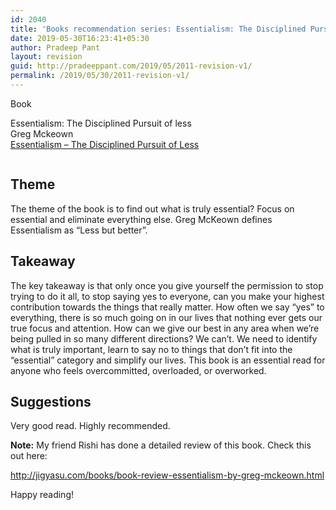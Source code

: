 ```yaml
---
id: 2040
title: 'Books recommendation series: Essentialism: The Disciplined Pursuit of less'
date: 2019-05-30T16:23:41+05:30
author: Pradeep Pant
layout: revision
guid: http://pradeeppant.com/2019/05/2011-revision-v1/
permalink: /2019/05/30/2011-revision-v1/
---
```

Book 

Essentialism: The Disciplined <g class="gr_ gr\_10 gr-alert gr\_spell gr\_inline\_cards gr\_run\_anim ContextualSpelling ins-del multiReplace gr-progress" id="10" data-gr-id="10">Pursuit</g> of less  
Greg Mckeown  
[Essentialism &#8211; The Disciplined Pursuit of Less](https://www.amazon.com/Essentialism-Disciplined-Pursuit-Greg-McKeown/dp/0804137382)  
<figure class="wp-block-image">

<img src="http://pradeeppant.com/wp-content/uploads/2019/04/essentialism.png" alt="" class="wp-image-2012" srcset="http://pradeeppant.com/wp-content/uploads/2019/04/essentialism.png 393w, http://pradeeppant.com/wp-content/uploads/2019/04/essentialism-221x300.png 221w" sizes="(max-width: 393px) 100vw, 393px" /> </figure> 

## Theme

The theme of the book is to find out what is truly essential? Focus on essential and eliminate everything else. Greg McKeown defines Essentialism as “Less but better”. 

## Takeaway

The key takeaway is that only once you give yourself the permission to stop trying to do it all, to stop saying yes to everyone, can you make your highest contribution towards the things that really matter. How often we say “yes” to everything, there is so much going on in our lives that nothing ever gets our true focus and attention. How can we give our best in any area when we’re being pulled in so many different directions? We can’t. We need to identify what is truly important, learn to say no to things that don’t fit into the “essential” category and simplify our lives. This book is an essential read for anyone who feels overcommitted, overloaded, or overworked.

## Suggestions

Very good read. Highly recommended.  
  
**Note:** My friend Rishi has done a detailed review of this book. Check this out here:

<http://jigyasu.com/books/book-review-essentialism-by-greg-mckeown.html>

Happy reading! 

<!--EndFragment-->
